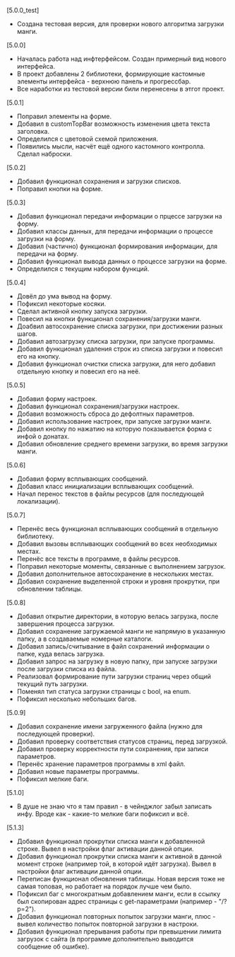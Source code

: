 [5.0.0_test] 
+ Создана тестовая версия, для проверки нового алгоритма загрузки манги.

[5.0.0] 
+ Началась работа над инфтерфейсом. Создан примерный вид нового интерфейса.
+ В проект добавлены 2 библиотеки, формирующие кастомные элементы интерфейса - верхнюю панель и прогрессбар.
+ Все наработки из тестовой версии били перенесены в этгот проект.

[5.0.1] 
+ Поправил элементы на форме.
+ Добавил в customTopBar возможность изменения цвета текста заголовка.
+ Определился с цветовой схемой приложения.
+ Появились мысли, насчёт ещё одного кастомного контролла. Сделал наброски.

[5.0.2]
+ Добавил функционал сохранения и загрузки списков.
+ Поправил кнопки на форме.

[5.0.3]
+ Добавил функционал передачи информации о прцессе загрузки на форму.
+ Добавил классы данных, для передачи информации о процессе загрузки на форму.
+ Добавил (частично) функционал формирования информации, для передачи на форму.
+ Добавил функционал вывода данных о процессе загрузки на форме.
+ Определился с текущим набором функций.

[5.0.4]
+ Довёл до ума вывод на форму.
+ Пофиксил некоторые косяки.
+ Сделал активной кнопку запуска загрузки.
+ Повесил на кнопки функционал сохранения/загрузки манги.
+ Доабвил автосохранение списка загрузки, при достижении разных шагов.
+ Добавил автозагрузку списка загрузки, при запуске программы.
+ Добавил функционал удаления строк из списка загрузки и повесил его на кнопку.
+ Добавил функционал очистки списка загрузки, для него добавил отдельную кнопку и повесил его на неё.

[5.0.5]
+ Добавил форму настроек.
+ Добавил функционал сохранения/загрузки настроек.
+ Добавил возможность сброса до дефолтных параметров.
+ Добавил использование настроек, при запуске загрузки манги.
+ Добавил кнопку по нажатию на которую показывается форма с инфой о донатах.
+ Добавил обновление среднего времени загрузки, во время загрузки манги.

[5.0.6]
+ Добавил форму всплывающих сообщений.
+ Добавил класс инициализации всплывающих сообщений.
+ Начал перенос текстов в файлы ресурсов (для последующей локализации).

[5.0.7]
+ Перенёс весь функционал всплывающих сообщений в отдельную библиотеку.
+ Добавил вызовы всплывающих сообщений во всех необходимых местах.
+ Перенёс все тексты в программе, в файлы ресурсов.
+ Поправил некоторые моменты, связанные с выполнением загрузок.
+ Добавил дополнительное автосохранение в нескольких местах.
+ Добавил сохранение выделенной строки и уровня прокрутки, при обновлении таблицы.

[5.0.8]
+ Добавил открытие директории, в которую велась загрузка, после завершения процесса загрузки.
+ Добавил сохранение загружаемой манги не напрямую в указанную папку, а в создаваемые номерные каталоги.
+ Добавил запись/считывание в файл сохранений информации о папке, куда велась загрузка.
+ Добавил запрос на загрузку в новую папку, при запуске загрузки после загрузки списка из файла.
+ Реализовал формирование пути загрузки страниц через общий текущий путь загрузки. 
+ Поменял тип статуса загрузки страницы с bool, на enum.
+ Пофиксил несколько небольших багов.

[5.0.9]
+ Добавил сохранение имени загруженного файла (нужно для последующей проверки).
+ Добавил проверку соответствия статусов страниц, перед загрузкой.
+ Добавил проверку корректности пути сохранения, при записи параметров.
+ Перенёс хранение параметров программы в xml файл.
+ Добавил новые параметры программы.
+ Пофиксил мелкие баги.

[5.1.0]
+ В душе не знаю что я там правил - в чейнджлог забыл записать инфу. Вроде как - какие-то мелкие баги пофиксил и всё.

[5.1.3]
+ Добавил функционал прокрутки списка манги к добавленной строке. Вывел в настройки флаг активации данной опции.
+ Добавил функционал прокрутки списка манги к активной в данной момент строке (например той, в которой идёт загрузка). Вывел в настройки флаг активации данной опции.
+ Переписан функционал обновления таблицы. Новая версия тоже не самая топовая, но работает на порядок лучше чем было.
+ Пофиксил баг с многократным добавлением манги, если в ссылку был скопирован адрес страницы с get-параметрами (например - "/?p=2").
+ Добавил функционал повторных попыток загрузки манги, плюс - вывел количество попыток повторной загрузки в настроки.
+ Добавил функционал прерывания работы при превышении лимита загрузок с сайта (в программе дополнительно выводится сообщение об ошибке).